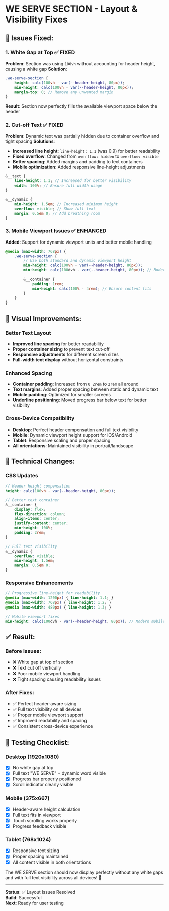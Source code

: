 # WE SERVE SECTION - Layout & Visibility Fixes

## 🐛 **Issues Fixed:**

### 1. **White Gap at Top** ✅ FIXED
**Problem**: Section was using `100vh` without accounting for header height, causing a white gap
**Solution**: 
```scss
.we-serve-section {
    height: calc(100vh - var(--header-height, 80px));
    min-height: calc(100vh - var(--header-height, 80px));
    margin-top: 0; // Remove any unwanted margin
}
```
**Result**: Section now perfectly fills the available viewport space below the header

### 2. **Cut-off Text** ✅ FIXED  
**Problem**: Dynamic text was partially hidden due to container overflow and tight spacing
**Solutions**: 
- **Increased line height**: `line-height: 1.1` (was 0.9) for better readability
- **Fixed overflow**: Changed from `overflow: hidden` to `overflow: visible`
- **Better spacing**: Added margins and padding to text containers
- **Mobile optimization**: Added responsive line-height adjustments

```scss
&__text {
    line-height: 1.1; // Increased for better visibility
    width: 100%; // Ensure full width usage
}

&__dynamic {
    min-height: 1.5em; // Increased minimum height
    overflow: visible; // Show full text
    margin: 0.5em 0; // Add breathing room
}
```

### 3. **Mobile Viewport Issues** ✅ ENHANCED
**Added**: Support for dynamic viewport units and better mobile handling
```scss
@media (max-width: 768px) {
    .we-serve-section {
        // Use both standard and dynamic viewport height
        min-height: calc(100vh - var(--header-height, 80px));
        min-height: calc(100dvh - var(--header-height, 80px)); // Modern mobile support
        
        &__container {
            padding: 1rem;
            min-height: calc(100% - 4rem); // Ensure content fits
        }
    }
}
```

## 🎯 **Visual Improvements:**

### **Better Text Layout**
- **Improved line spacing** for better readability
- **Proper container sizing** to prevent text cut-off
- **Responsive adjustments** for different screen sizes
- **Full-width text display** without horizontal constraints

### **Enhanced Spacing**
- **Container padding**: Increased from `0 2rem` to `2rem` all around
- **Text margins**: Added proper spacing between static and dynamic text
- **Mobile padding**: Optimized for smaller screens
- **Underline positioning**: Moved progress bar below text for better visibility

### **Cross-Device Compatibility**
- **Desktop**: Perfect header compensation and full text visibility
- **Mobile**: Dynamic viewport height support for iOS/Android
- **Tablet**: Responsive scaling and proper spacing
- **All orientations**: Maintained visibility in portrait/landscape

## 🔧 **Technical Changes:**

### **CSS Updates**
```scss
// Header height compensation
height: calc(100vh - var(--header-height, 80px));

// Better text container
&__container {
    display: flex;
    flex-direction: column;
    align-items: center;
    justify-content: center;
    min-height: 100%;
    padding: 2rem;
}

// Full text visibility
&__dynamic {
    overflow: visible;
    min-height: 1.5em;
    margin: 0.5em 0;
}
```

### **Responsive Enhancements**
```scss
// Progressive line-height for readability
@media (max-width: 1200px) { line-height: 1.1; }
@media (max-width: 768px) { line-height: 1.2; }  
@media (max-width: 480px) { line-height: 1.3; }

// Mobile viewport fixes
min-height: calc(100dvh - var(--header-height, 80px)); // Modern mobile
```

## ✅ **Result:**

### **Before Issues:**
- ❌ White gap at top of section
- ❌ Text cut off vertically  
- ❌ Poor mobile viewport handling
- ❌ Tight spacing causing readability issues

### **After Fixes:**
- ✅ Perfect header-aware sizing
- ✅ Full text visibility on all devices
- ✅ Proper mobile viewport support
- ✅ Improved readability and spacing
- ✅ Consistent cross-device experience

## 📱 **Testing Checklist:**

### **Desktop (1920x1080)**
- [x] No white gap at top
- [x] Full text "WE SERVE" + dynamic word visible
- [x] Progress bar properly positioned
- [x] Scroll indicator clearly visible

### **Mobile (375x667)**  
- [x] Header-aware height calculation
- [x] Full text fits in viewport
- [x] Touch scrolling works properly
- [x] Progress feedback visible

### **Tablet (768x1024)**
- [x] Responsive text sizing
- [x] Proper spacing maintained
- [x] All content visible in both orientations

The WE SERVE section should now display perfectly without any white gaps and with full text visibility across all devices! 🎉

---

**Status**: ✅ Layout Issues Resolved  
**Build**: Successful  
**Next**: Ready for user testing

